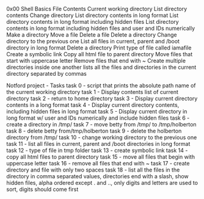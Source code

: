 0x00 Shell Basics
File Contents
Current working directory
List directory contents
Change directory
List directory contents in long format
List directory contents in long format including hidden files
List directory contents in long format including hidden files and user and IDs numerically
Make a directory
Move a file
Delete a file
Delete a directory
Change directory to the previous one
List all files in current, parent and /boot directory in long format
Delete a directory
Print type of file called iamafile
Create a symbolic link
Copy all html file to parent directory
Move files that start with uppercase letter
Remove files that end with ~
Create multiple directories inside one another
lists all the files and directories in the current directory separated by commas

Notford project - Tasks
task 0 - script that prints the absolute path name of the current working directory
task 1 - Display contents list of current directory
task 2 - return to home directory
task 3 - Display current directory contents in a long format
task 4 - Display current directory contents, including hidden files in long format
task 5 - Display current directory in long format w/ user and IDs numerically and include hidden files
task 6 - create a directory in /tmp/
task 7 - move betty from /tmp/ to /tmp/holberton
task 8 - delete betty from/tmp/holberton
task 9 - delete the holberton directory from /tmp/
task 10 - change working directory to the previous one
task 11 - list all files in current, parent and /boot directories in long format
task 12 - type of file in tmp folder
task 13 - create symbolic link
task 14 - copy all html files to parent directory
task 15 - move all files that begin with uppercase letter
task 16 - remove all files that end with ~
task 17 - create directory and file with only two spaces
task 18 - list all the files in the directory in comma separated values, directories end with a slash, show hidden files, alpha ordered except . and .., only digits and letters are used to sort, digits should come first

